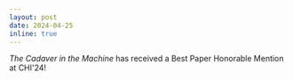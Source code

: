 ```yaml
---
layout: post
date: 2024-04-25
inline: true
---
```


<i>The Cadaver in the Machine</i> has received a Best Paper Honorable Mention at CHI'24!